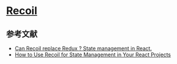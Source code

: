 # [Recoil](https://recoiljs.org/zh-hans/)

## 参考文献

- [Can Recoil replace Redux ? State management in React.](https://shailendrakanherkar.medium.com/can-recoil-replace-redux-state-management-in-react-3bf43a57a34d)
- [How to Use Recoil for State Management in Your React Projects](https://www.freecodecamp.org/news/how-to-use-recoil-for-state-management-in-your-react-projects/)
